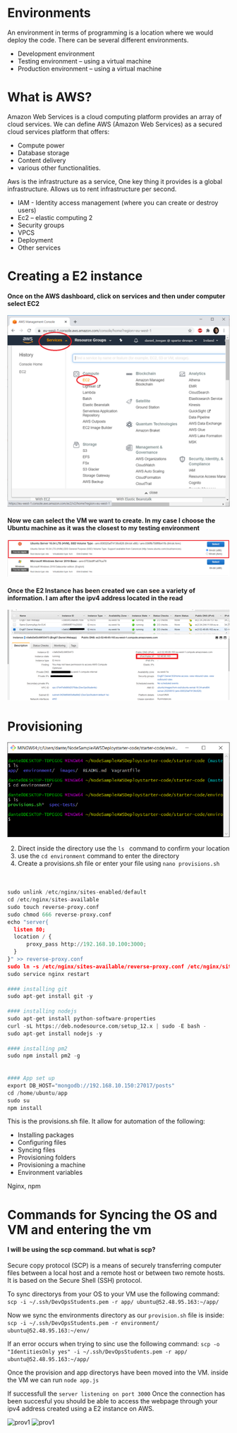 # Environments
An environment in terms of programming is a location where we would deploy the code. There can be several different environments.
- Development environment
- Testing environment – using a virtual machine
- Production environment – using a virtual machine


# What is AWS?

Amazon Web Services is a cloud computing platform provides an array of cloud services. We can define AWS (Amazon Web Services) as a secured cloud services platform that offers:
 - Compute power
 - Database storage
 - Content delivery
 - various other functionalities.

Aws is the infrastructure as a service, One key thing it provides is a global infrastructure.
Allows us to rent infrastructure per second.

- IAM - Identity access management (where you can create or destroy users)
- Ec2 – elastic computing 2
- Security groups
- VPCS
- Deployment
- Other services

# Creating a E2 instance

#### Once on the AWS dashboard, click on services and then under computer select EC2
![E21](images/E21.png)

#### Now we can select the VM we want to create. In my case I choose the Ubuntu machine as it was the closest to my testing environment
![E22](images/E22.png)

#### Once the E2 Instance has been created we can see a variety of information. I am after the ipv4 address located in the read

![EC3](images/EC3.png)



# Provisioning

![prov1](images/prov1.png)

2) Direct inside the directory use the ```ls ``` command to confirm your location
3) use the ```cd environment``` command to enter the directory
4) Create a provisions.sh file or enter your file using ```nano provisions.sh```


```python


sudo unlink /etc/nginx/sites-enabled/default
cd /etc/nginx/sites-available
sudo touch reverse-proxy.conf
sudo chmod 666 reverse-proxy.conf
echo "server{
  listen 80;
  location / {
      proxy_pass http://192.168.10.100:3000;
  }
}" >> reverse-proxy.conf
sudo ln -s /etc/nginx/sites-available/reverse-proxy.conf /etc/nginx/sites-enabled/reverse-proxy.conf
sudo service nginx restart

#### installing git
sudo apt-get install git -y

#### installing nodejs
sudo apt-get install python-software-properties
curl -sL https://deb.nodesource.com/setup_12.x | sudo -E bash -
sudo apt-get install nodejs -y

#### installing pm2
sudo npm install pm2 -g


#### App set up
export DB_HOST="mongodb://192.168.10.150:27017/posts"
cd /home/ubuntu/app
sudo su
npm install

```
This is the provisions.sh file. It allow for automation of the following:
- Installing packages
- Configuring files
- Syncing files
- Provisioning folders
- Provisioning a machine
- Environment variables

Nginx, npm



# Commands for Syncing the OS and VM and entering the vm


#### I will be using the scp command. but what is scp?
Secure copy protocol (SCP) is a means of securely transferring computer files between a local host and a remote host or between two remote hosts. It is based on the Secure Shell (SSH) protocol. 

To sync directorys from your OS to your VM use the following command:
``` scp -i ~/.ssh/DevOpsStudents.pem -r app/ ubuntu@52.48.95.163:~/app/ ```


Now we sync the environments directory as our ```provision.sh``` file is inside:
``` scp -i ~/.ssh/DevOpsStudents.pem -r environment/ ubuntu@52.48.95.163:~/env/ ```

If an error occurs when trying to sinc use the following command:
``` scp -o "IdentitiesOnly yes" -i ~/.ssh/DevOpsStudents.pem -r app/ ubuntu@52.48.95.163:~/app/ ```

Once the provision and app directorys have been moved into the VM. inside the VM we can run ```node app.js```

If successfull the ```server listening on port 3000```
Once the connection has been succesful you should be able to access the webpage through your ipv4 address created using a E2 instance on AWS.

![prov1](images/proof1.png)
![prov1](images/proof2.png)





